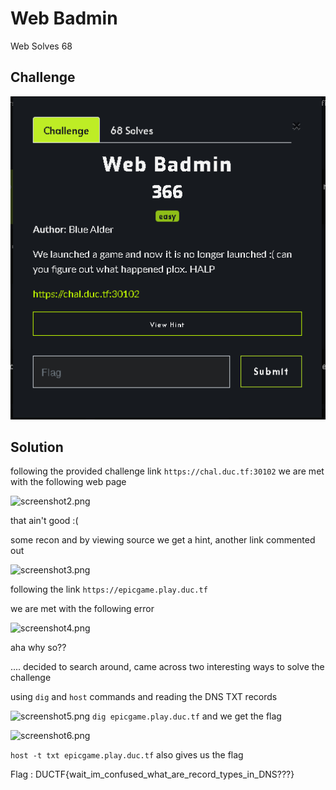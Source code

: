 # Web Badmin
Web
Solves 68
## Challenge

![screenshot1.png](Challenge.png)


## Solution

following the provided challenge link
```https://chal.duc.tf:30102```
we are met with the following web page

![screenshot2.png](PageUI.png)

that ain't good :(

some recon and by viewing source we get a hint, another link commented out

![screenshot3.png](view-source.png)

following the link 
```https://epicgame.play.duc.tf```

we are met with the following error

![screenshot4.png](notfound.png)

aha why so??

....
decided to search around, came across two interesting ways to solve the challenge

using ```dig``` and ```host``` commands and reading the DNS TXT records

![screenshot5.png](Dig.png)
```dig epicgame.play.duc.tf``` and we get the flag

![screenshot6.png](flag.png)

```host -t txt epicgame.play.duc.tf``` also gives us the flag

Flag : DUCTF{wait_im_confused_what_are_record_types_in_DNS???}
